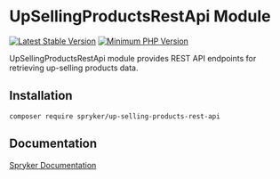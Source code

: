 # UpSellingProductsRestApi Module
[![Latest Stable Version](https://poser.pugx.org/spryker/up-selling-products-rest-api/v/stable.svg)](https://packagist.org/packages/spryker/up-selling-products-rest-api)
[![Minimum PHP Version](https://img.shields.io/badge/php-%3E%3D%208.1-8892BF.svg)](https://php.net/)

UpSellingProductsRestApi module provides REST API endpoints for retrieving up-selling products data.

## Installation

```
composer require spryker/up-selling-products-rest-api
```

## Documentation

[Spryker Documentation](https://docs.spryker.com)
